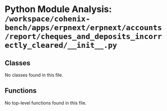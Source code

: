 # Python Module Analysis: `/workspace/cohenix-bench/apps/erpnext/erpnext/accounts/report/cheques_and_deposits_incorrectly_cleared/__init__.py`

## Classes

No classes found in this file.


## Functions

No top-level functions found in this file.
